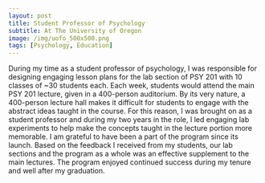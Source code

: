 ```yaml
---
layout: post
title: Student Professor of Psychology
subtitle: At The University of Oregon
image: /img/uofo_500x500.png
tags: [Psychology, Education]
---
```

During my time as a student professor of psychology, I was responsible for designing engaging lesson plans for the lab section of PSY 201 with 10 classes of ~30 students each.
Each week, students would attend the main PSY 201 lecture, given in a 400-person auditorium. By its very nature, a 400-person lecture hall makes it difficult for students to engage with the abstract ideas taught in the course.
For this reason, I was brought on as a student professor and during my two years in the role, I led engaging lab experiments to help make the concepts taught in the lecture portion more memorable.
I am grateful to have been a part of the program since its launch. Based on the feedback I received from my students, our lab sections and the program as a whole was an effective supplement to the main lectures.
The program enjoyed continued success during my tenure and well after my graduation.
